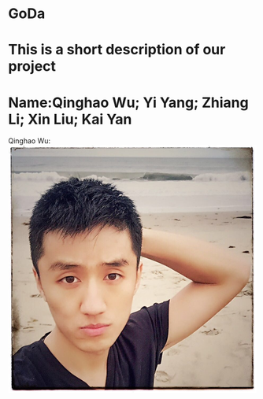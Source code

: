 # GoDa
# This is a short description of our project
# Name:Qinghao Wu; Yi Yang; Zhiang Li; Xin Liu; Kai Yan

Qinghao Wu: ![alt tag](IMG_1743.jpg)
